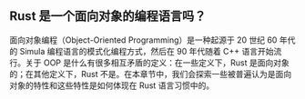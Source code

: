 ﻿## Rust 是一个面向对象的编程语言吗？

面向对象编程（Object-Oriented Programming）是一种起源于 20 世纪 60 年代的 Simula 编程语言的模式化编程方式，然后在 90 年代随着 C++ 语言开始流行。关于 OOP 是什么有很多相互矛盾的定义：在一些定义下，Rust 是面向对象的；在其他定义下，Rust 不是。在本章节中，我们会探索一些被普遍认为是面向对象的特性和这些特性是如何体现在 Rust 语言习惯中的。